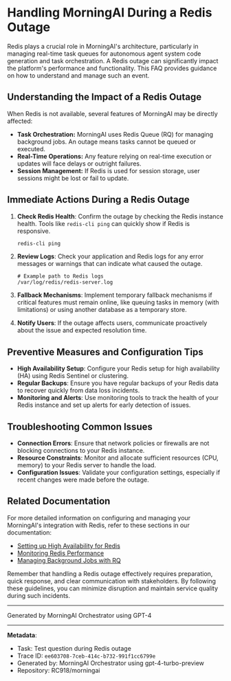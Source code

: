 # Handling MorningAI During a Redis Outage

Redis plays a crucial role in MorningAI's architecture, particularly in managing real-time task queues for autonomous agent system code generation and task orchestration. A Redis outage can significantly impact the platform's performance and functionality. This FAQ provides guidance on how to understand and manage such an event.

## Understanding the Impact of a Redis Outage

When Redis is not available, several features of MorningAI may be directly affected:

- **Task Orchestration:** MorningAI uses Redis Queue (RQ) for managing background jobs. An outage means tasks cannot be queued or executed.
- **Real-Time Operations:** Any feature relying on real-time execution or updates will face delays or outright failures.
- **Session Management:** If Redis is used for session storage, user sessions might be lost or fail to update.

## Immediate Actions During a Redis Outage

1. **Check Redis Health**: Confirm the outage by checking the Redis instance health. Tools like `redis-cli ping` can quickly show if Redis is responsive.

    ```bash
    redis-cli ping
    ```

2. **Review Logs**: Check your application and Redis logs for any error messages or warnings that can indicate what caused the outage.

    ```plaintext
    # Example path to Redis logs
    /var/log/redis/redis-server.log
    ```

3. **Fallback Mechanisms**: Implement temporary fallback mechanisms if critical features must remain online, like queuing tasks in memory (with limitations) or using another database as a temporary store.

4. **Notify Users**: If the outage affects users, communicate proactively about the issue and expected resolution time.

## Preventive Measures and Configuration Tips

- **High Availability Setup**: Configure your Redis setup for high availability (HA) using Redis Sentinel or clustering.
- **Regular Backups**: Ensure you have regular backups of your Redis data to recover quickly from data loss incidents.
- **Monitoring and Alerts**: Use monitoring tools to track the health of your Redis instance and set up alerts for early detection of issues.

## Troubleshooting Common Issues

- **Connection Errors**: Ensure that network policies or firewalls are not blocking connections to your Redis instance.
- **Resource Constraints**: Monitor and allocate sufficient resources (CPU, memory) to your Redis server to handle the load.
- **Configuration Issues**: Validate your configuration settings, especially if recent changes were made before the outage.

## Related Documentation

For more detailed information on configuring and managing your MorningAI's integration with Redis, refer to these sections in our documentation:

- [Setting up High Availability for Redis](https://redis.io/topics/sentinel)
- [Monitoring Redis Performance](https://redis.io/topics/monitoring)
- [Managing Background Jobs with RQ](https://python-rq.org/docs/)

Remember that handling a Redis outage effectively requires preparation, quick response, and clear communication with stakeholders. By following these guidelines, you can minimize disruption and maintain service quality during such incidents.

---
Generated by MorningAI Orchestrator using GPT-4

---

**Metadata**:
- Task: Test question during Redis outage
- Trace ID: `ee603708-7ceb-414c-b732-991f1cc6799e`
- Generated by: MorningAI Orchestrator using gpt-4-turbo-preview
- Repository: RC918/morningai
